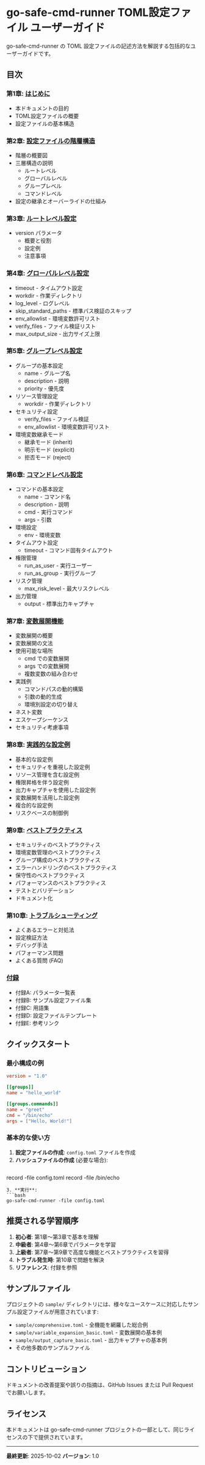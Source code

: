 # go-safe-cmd-runner TOML設定ファイル ユーザーガイド

go-safe-cmd-runner の TOML 設定ファイルの記述方法を解説する包括的なユーザーガイドです。

## 目次

### 第1章: [はじめに](01_introduction.ja.md)
- 本ドキュメントの目的
- TOML設定ファイルの概要
- 設定ファイルの基本構造

### 第2章: [設定ファイルの階層構造](02_hierarchy.ja.md)
- 階層の概要図
- 三層構造の説明
  - ルートレベル
  - グローバルレベル
  - グループレベル
  - コマンドレベル
- 設定の継承とオーバーライドの仕組み

### 第3章: [ルートレベル設定](03_root_level.ja.md)
- version パラメータ
  - 概要と役割
  - 設定例
  - 注意事項

### 第4章: [グローバルレベル設定](04_global_level.ja.md)
- timeout - タイムアウト設定
- workdir - 作業ディレクトリ
- log_level - ログレベル
- skip_standard_paths - 標準パス検証のスキップ
- env_allowlist - 環境変数許可リスト
- verify_files - ファイル検証リスト
- max_output_size - 出力サイズ上限

### 第5章: [グループレベル設定](05_group_level.ja.md)
- グループの基本設定
  - name - グループ名
  - description - 説明
  - priority - 優先度
- リソース管理設定
  - workdir - 作業ディレクトリ
- セキュリティ設定
  - verify_files - ファイル検証
  - env_allowlist - 環境変数許可リスト
- 環境変数継承モード
  - 継承モード (inherit)
  - 明示モード (explicit)
  - 拒否モード (reject)

### 第6章: [コマンドレベル設定](06_command_level.ja.md)
- コマンドの基本設定
  - name - コマンド名
  - description - 説明
  - cmd - 実行コマンド
  - args - 引数
- 環境設定
  - env - 環境変数
- タイムアウト設定
  - timeout - コマンド固有タイムアウト
- 権限管理
  - run_as_user - 実行ユーザー
  - run_as_group - 実行グループ
- リスク管理
  - max_risk_level - 最大リスクレベル
- 出力管理
  - output - 標準出力キャプチャ

### 第7章: [変数展開機能](07_variable_expansion.ja.md)
- 変数展開の概要
- 変数展開の文法
- 使用可能な場所
  - cmd での変数展開
  - args での変数展開
  - 複数変数の組み合わせ
- 実践例
  - コマンドパスの動的構築
  - 引数の動的生成
  - 環境別設定の切り替え
- ネスト変数
- エスケープシーケンス
- セキュリティ考慮事項

### 第8章: [実践的な設定例](08_practical_examples.ja.md)
- 基本的な設定例
- セキュリティを重視した設定例
- リソース管理を含む設定例
- 権限昇格を伴う設定例
- 出力キャプチャを使用した設定例
- 変数展開を活用した設定例
- 複合的な設定例
- リスクベースの制御例

### 第9章: [ベストプラクティス](09_best_practices.ja.md)
- セキュリティのベストプラクティス
- 環境変数管理のベストプラクティス
- グループ構成のベストプラクティス
- エラーハンドリングのベストプラクティス
- 保守性のベストプラクティス
- パフォーマンスのベストプラクティス
- テストとバリデーション
- ドキュメント化

### 第10章: [トラブルシューティング](10_troubleshooting.ja.md)
- よくあるエラーと対処法
- 設定検証方法
- デバッグ手法
- パフォーマンス問題
- よくある質問 (FAQ)

### [付録](appendix.ja.md)
- 付録A: パラメータ一覧表
- 付録B: サンプル設定ファイル集
- 付録C: 用語集
- 付録D: 設定ファイルテンプレート
- 付録E: 参考リンク

## クイックスタート

### 最小構成の例

```toml
version = "1.0"

[[groups]]
name = "hello_world"

[[groups.commands]]
name = "greet"
cmd = "/bin/echo"
args = ["Hello, World!"]
```

### 基本的な使い方

1. **設定ファイルの作成**: `config.toml` ファイルを作成
2. **ハッシュファイルの作成** (必要な場合):
   ```bash
record -file config.toml
record -file /bin/echo
   ```
3. **実行**:
   ```bash
   go-safe-cmd-runner -file config.toml
   ```

## 推奨される学習順序

1. **初心者**: 第1章〜第3章で基本を理解
2. **中級者**: 第4章〜第6章でパラメータを学習
3. **上級者**: 第7章〜第9章で高度な機能とベストプラクティスを習得
4. **トラブル発生時**: 第10章で問題を解決
5. **リファレンス**: 付録を参照

## サンプルファイル

プロジェクトの `sample/` ディレクトリには、様々なユースケースに対応したサンプル設定ファイルが用意されています:

- `sample/comprehensive.toml` - 全機能を網羅した総合例
- `sample/variable_expansion_basic.toml` - 変数展開の基本例
- `sample/output_capture_basic.toml` - 出力キャプチャの基本例
- その他多数のサンプルファイル

## コントリビューション

ドキュメントの改善提案や誤りの指摘は、GitHub Issues または Pull Request でお願いします。

## ライセンス

本ドキュメントは go-safe-cmd-runner プロジェクトの一部として、同じライセンスの下で提供されています。

---

**最終更新**: 2025-10-02
**バージョン**: 1.0
